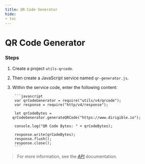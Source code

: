 ```yaml
---
title: QR Code Generator
hide:
- toc
---
```


# QR Code Generator

### Steps

1. Create a project `utils-qrcode`.
2. Then create a JavaScript service named `qr-generator.js`.
3. Within the service code, enter the following content:

        ```javascript
        var qrCodeGenerator = require("utils/v4/qrcode");
        var response = require("http/v4/response");

        let qrCodeBytes = qrCodeGenerator.generateQRCode("https://www.dirigible.io");

        console.log("QR Code Bytes: " + qrCodeBytes);

        response.write(qrCodeBytes);
        response.flush();
        response.close();
        ```

> For more information, see the _[API](https://www.dirigible.io/api/utils/qrcode/)_ documentation.
